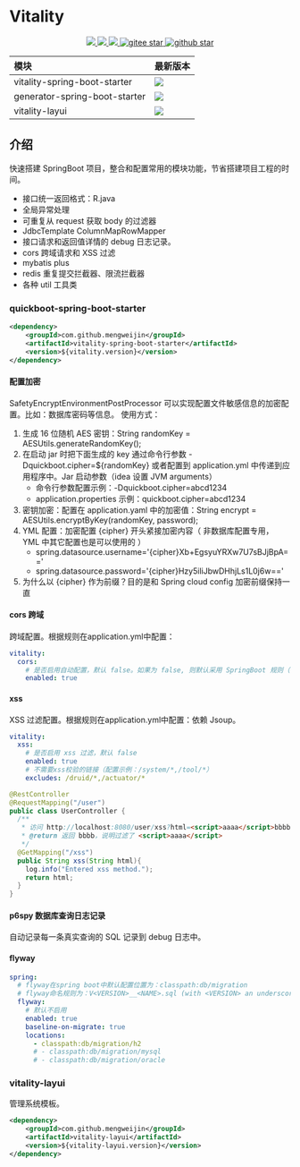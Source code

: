 # Vitality
<p align="center">	
	<a target="_blank" href="https://search.maven.org/search?q=g:%22com.github.mengweijin%22%20AND%20a:%22vitality-spring-boot-starter%22">
		<img src="https://img.shields.io/maven-central/v/com.github.mengweijin/vitality-spring-boot-starter" />
	</a>
	<a target="_blank" href="https://github.com/mengweijin/quickboot/blob/master/LICENSE">
		<img src="https://img.shields.io/badge/license-Apache2.0-blue.svg" />
	</a>
	<a target="_blank" href="https://www.oracle.com/technetwork/java/javase/downloads/index.html">
		<img src="https://img.shields.io/badge/JDK-8-green.svg" />
	</a>
	<a target="_blank" href="https://gitee.com/mengweijin/vitality/stargazers">
		<img src="https://gitee.com/mengweijin/vitality/badge/star.svg?theme=dark" alt='gitee star'/>
	</a>
	<a target="_blank" href='https://github.com/mengweijin/vitality'>
		<img src="https://img.shields.io/github/stars/mengweijin/vitality.svg?style=social" alt="github star"/>
	</a>
</p>

| 模块                            | 最新版本                                                                                                                                                                                                                                                |
|:------------------------------|:----------------------------------------------------------------------------------------------------------------------------------------------------------------------------------------------------------------------------------------------------|
| vitality-spring-boot-starter  | <a target="_blank" href="https://search.maven.org/search?q=g:%22com.github.mengweijin%22%20AND%20a:%22vitality-spring-boot-starter%22"><img src="https://img.shields.io/maven-central/v/com.github.mengweijin/vitality-spring-boot-starter"/></a>   |
| generator-spring-boot-starter | <a target="_blank" href="https://search.maven.org/search?q=g:%22com.github.mengweijin%22%20AND%20a:%22generator-spring-boot-starter%22"><img src="https://img.shields.io/maven-central/v/com.github.mengweijin/generator-spring-boot-starter"/></a> |
| vitality-layui                | <a target="_blank" href="https://search.maven.org/search?q=g:%22com.github.mengweijin%22%20AND%20a:%22vitality-layui%22"><img src="https://img.shields.io/maven-central/v/com.github.mengweijin/vitality-layui"/></a>                               |

## 介绍
快速搭建 SpringBoot 项目，整合和配置常用的模块功能，节省搭建项目工程的时间。

- 接口统一返回格式：R.java
- 全局异常处理
- 可重复从 request 获取 body 的过滤器
- JdbcTemplate ColumnMapRowMapper
- 接口请求和返回值详情的 debug 日志记录。
- cors 跨域请求和 XSS 过滤
- mybatis plus
- redis 重复提交拦截器、限流拦截器
- 各种 util 工具类

### quickboot-spring-boot-starter
```xml
<dependency>
    <groupId>com.github.mengweijin</groupId>
    <artifactId>vitality-spring-boot-starter</artifactId>
    <version>${vitality.version}</version>
</dependency>
```

#### 配置加密
SafetyEncryptEnvironmentPostProcessor 可以实现配置文件敏感信息的加密配置。比如：数据库密码等信息。 使用方式：

1. 生成 16 位随机 AES 密钥：String randomKey = AESUtils.generateRandomKey();
2. 在启动 jar 时把下面生成的 key 通过命令行参数 -Dquickboot.cipher=${randomKey} 或者配置到 application.yml 中传递到应用程序中。Jar 启动参数（idea 设置 JVM arguments）
   - 命令行参数配置示例：-Dquickboot.cipher=abcd1234
   - application.properties 示例：quickboot.cipher=abcd1234
3. 密钥加密：配置在 application.yaml 中的加密值：String encrypt = AESUtils.encryptByKey(randomKey, password);
4. YML 配置：加密配置 {cipher} 开头紧接加密内容（ 非数据库配置专用， YML 中其它配置也是可以使用的 ）
   - spring.datasource.username='{cipher}Xb+EgsyuYRXw7U7sBJjBpA=='
   - spring.datasource.password='{cipher}Hzy5iliJbwDHhjLs1L0j6w=='
5. 为什么以 {cipher} 作为前缀？目的是和 Spring cloud config 加密前缀保持一直

#### cors 跨域
跨域配置。根据规则在application.yml中配置：
~~~~yaml
vitality:
  cors:
    # 是否启用自动配置，默认 false。如果为 false, 则默认采用 SpringBoot 规则（不能跨域请求）；
    enabled: true
~~~~

#### xss
XSS 过滤配置。根据规则在application.yml中配置：依赖 Jsoup。
~~~~yaml
vitality:
  xss:
    # 是否启用 xss 过滤，默认 false
    enabled: true
    # 不需要xss校验的链接（配置示例：/system/*,/tool/*）
    excludes: /druid/*,/actuator/*
~~~~
```java
@RestController
@RequestMapping("/user")
public class UserController {
  /**
   * 访问 http://localhost:8080/user/xss?html=<script>aaaa</script>bbbb
   * @return 返回 bbbb，说明过滤了 <script>aaaa</script>
   */
  @GetMapping("/xss")
  public String xss(String html){
    log.info("Entered xss method.");
    return html;
  }
}
```

#### p6spy 数据库查询日志记录
自动记录每一条真实查询的 SQL 记录到 debug 日志中。

#### flyway
~~~yaml
spring:
  # flyway在spring boot中默认配置位置为：classpath:db/migration
  # flyway命名规则为：V<VERSION>__<NAME>.sql (with <VERSION> an underscore-separated version, such as ‘1’ or ‘2_1’)
  flyway:
    # 默认不启用
    enabled: true
    baseline-on-migrate: true
    locations:
      - classpath:db/migration/h2
      # - classpath:db/migration/mysql
      # - classpath:db/migration/oracle
~~~


### vitality-layui
管理系统模板。
```xml
<dependency>
    <groupId>com.github.mengweijin</groupId>
    <artifactId>vitality-layui</artifactId>
    <version>${vitality-layui.version}</version>
</dependency>
```
